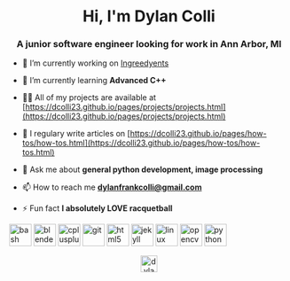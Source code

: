<h1 align="center">Hi, I'm Dylan Colli</h1>
<h3 align="center">A junior software engineer looking for work in Ann Arbor, MI</h3>

- 🔭 I’m currently working on [Ingreedyents](http://dcolli23.github.io/ingreedyents)

- 🌱 I’m currently learning **Advanced C++**

- 👨‍💻 All of my projects are available at [https://dcolli23.github.io/pages/projects/projects.html](https://dcolli23.github.io/pages/projects/projects.html)

- 📝 I regulary write articles on [https://dcolli23.github.io/pages/how-tos/how-tos.html](https://dcolli23.github.io/pages/how-tos/how-tos.html)

- 💬 Ask me about **general python development, image processing**

- 📫 How to reach me **dylanfrankcolli@gmail.com**

- ⚡ Fun fact **I absolutely LOVE racquetball**

<p align="left"><img src="https://www.vectorlogo.zone/logos/gnu_bash/gnu_bash-icon.svg" alt="bash" width="40" height="40"/> <img src="https://download.blender.org/branding/community/blender_community_badge_white.svg" alt="blender" width="40" height="40"/> <img src="https://devicons.github.io/devicon/devicon.git/icons/cplusplus/cplusplus-original.svg" alt="cplusplus" width="40" height="40"/> <img src="https://www.vectorlogo.zone/logos/git-scm/git-scm-icon.svg" alt="git" width="40" height="40"/> <img src="https://devicons.github.io/devicon/devicon.git/icons/html5/html5-original-wordmark.svg" alt="html5" width="40" height="40"/> <img src="https://www.vectorlogo.zone/logos/jekyllrb/jekyllrb-icon.svg" alt="jekyll" width="40" height="40"/> <img src="https://devicons.github.io/devicon/devicon.git/icons/linux/linux-original.svg" alt="linux" width="40" height="40"/> <img src="https://www.vectorlogo.zone/logos/opencv/opencv-icon.svg" alt="opencv" width="40" height="40"/> <img src="https://devicons.github.io/devicon/devicon.git/icons/python/python-original.svg" alt="python" width="40" height="40"/></p><p align="center">
<a href="https://linkedin.com/in/dylan-colli" target="blank"><img align="center" src="https://cdn.jsdelivr.net/npm/simple-icons@3.0.1/icons/linkedin.svg" alt="dylan.colli" height="30" width="30" /></a>
</p>
